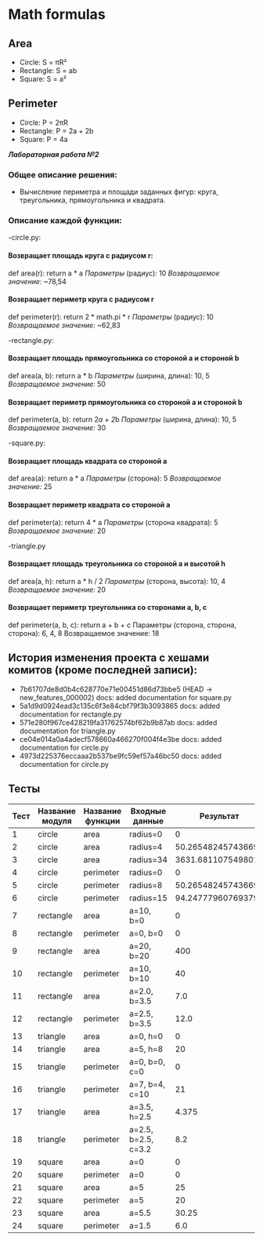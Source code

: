 # Math formulas
## Area
- Circle: S = πR²
- Rectangle: S = ab
- Square: S = a²

## Perimeter
- Circle: P = 2πR
- Rectangle: P = 2a + 2b
- Square: P = 4a

***Лабораторная работа №2***
### Общее описание решения:
- Вычисление периметра и площади заданных фигур: круга, треугольника, прямоугольника и квадрата. 

### Описание каждой функции: 
-circle.py:
#### Возвращает площадь круга с радиусом r:
def area(r):
    return a * a
_Параметры_ (радиус): 10
_Возвращаемое значение:_
 ~78,54

#### Возвращает периметр круга с радиусом r
def perimeter(r):
    return 2 * math.pi * r
_Параметры_ (радиус): 10
_Возвращаемое значение:_ ~62,83

-rectangle.py:
#### Возвращает площадь прямоугольника со стороной a и стороной b
def area(a, b):
    return a * b
_Параметры_ (ширина, длина): 10, 5
_Возвращаемое значение:_ 50

#### Возвращает периметр прямоугольника со стороной a и стороной b
def perimeter(a, b):
    return 2*a + 2*b
_Параметры_ (ширина, длина): 10, 5
_Возвращаемое значение:_ 30

-square.py:
#### Возвращает площадь квадрата со стороной a
def area(a):
    return a * a
_Параметры_ (сторона): 5
_Возвращаемое значение:_ 25

#### Возвращает периметр квадрата со стороной a
def perimeter(a):
    return 4 * a
_Параметры_ (сторона квадрата): 5
_Возвращаемое значение:_ 20

-triangle.py
#### Возвращает площадь треугольника со стороной a и высотой h
def area(a, h):
    return a * h / 2
_Параметры_ (сторона, высота): 10, 4
_Возвращаемое значение:_ 20

#### Возвращает периметр треугольника со сторонами a, b, c
def perimeter(a, b, c):
    return a + b + c
Параметры (сторона, сторона, сторона): 6, 4, 8
Возвращаемое значение: 18

## История изменения проекта с хешами комитов (кроме последней записи):
+ 7b61707de8d0b4c628770e71e00451d86d73bbe5 (HEAD -> new_features_000002) docs: added documentation for square.py
+ 5a1d9d0924ead3c135c6f3e84cbf79f3b3093865 docs: added documentation for rectangle.py
+ 571e280f967ce428219fa31762574bf62b9b87ab docs: added documentation for triangle.py
+ ce04e014a0a4adecf578660a466270f004f4e3be docs: added documentation for circle.py
+ 4973d225376eccaaa2b537be9fc59ef57a46bc50 docs: added documentation for circle.py

## Тесты

| Тест  | Название модуля  | Название функции  | Входные данные       | Результат            | Ожидаемый результат  | Вердикт    |
|-------|------------------|-------------------|----------------------|----------------------|----------------------|------------|
| 1     | circle           | area              | radius=0             | 0                    | 0                    | Passed     |
| 2     | circle           | area              | radius=4             | 50.26548245743669    | 50.26548245743669    | Passed     |
| 3     | circle           | area              | radius=34            | 3631.6811075498013   | 3631.6811075498013   | Passed     |
| 4     | circle           | perimeter         | radius=0             | 0                    | 0                    | Passed     |
| 5     | circle           | perimeter         | radius=8             | 50.26548245743669    | 50.26548245743669    | Passed     |
| 6     | circle           | perimeter         | radius=15            | 94.24777960769379    | 94.24777960769379    | Passed     |
| 7     | rectangle        | area              | a=10, b=0            | 0                    | 0                    | Passed     |
| 8     | rectangle        | perimeter         | a=0, b=0             | 0                    | 0                    | Passed     |
| 9     | rectangle        | area              | a=20, b=20           | 400                  | 400                  | Passed     |
| 10    | rectangle        | perimeter         | a=10, b=10           | 40                   | 40                   | Passed     |
| 11    | rectangle        | area              | a=2.0, b=3.5         | 7.0                  | 7.0                  | Passed     |
| 12    | rectangle        | perimeter         | a=2.5, b=3.5         | 12.0                 | 12.0                 | Passed     |
| 13    | triangle         | area              | a=0, h=0             | 0                    | 0                    | Passed     |
| 14    | triangle         | area              | a=5, h=8             | 20                   | 20                   | Passed     |
| 15    | triangle         | perimeter         | a=0, b=0, c=0        | 0                    | 0                    | Passed     |
| 16    | triangle         | perimeter         | a=7, b=4, c=10       | 21                   | 21                   | Passed     |
| 17    | triangle         | area              | a=3.5, h=2.5         | 4.375                | 4.375                | Passed     |
| 18    | triangle         | perimeter         | a=2.5, b=2.5, c=3.2  | 8.2                  | 8.2                  | Passed     |
| 19    | square           | area              | a=0                  | 0                    | 0                    | Passed     |
| 20    | square           | perimeter         | a=0                  | 0                    | 0                    | Passed     |
| 21    | square           | area              | a=5                  | 25                   | 25                   | Passed     |
| 22    | square           | perimeter         | a=5                  | 20                   | 20                   | Passed     |
| 23    | square           | area              | a=5.5                | 30.25                | 30.25                | Passed     |
| 24    | square           | perimeter         | a=1.5                | 6.0                  | 6.0                  | Passed     |
